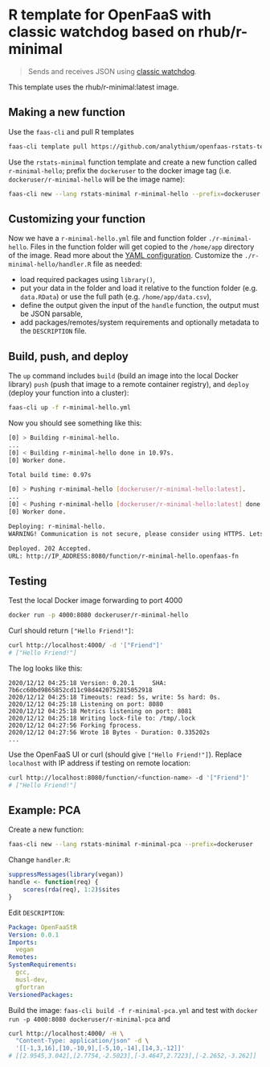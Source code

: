 # R template for OpenFaaS with classic watchdog based on rhub/r-minimal

> Sends and receives JSON using
> [classic watchdog](https://github.com/openfaas/classic-watchdog).

This template uses the rhub/r-minimal:latest image.

## Making a new function

Use the `faas-cli` and pull R templates

```bash
faas-cli template pull https://github.com/analythium/openfaas-rstats-templates
```

Use the `rstats-minimal` function template and
create a new function called `r-minimal-hello`; prefix the `dockeruser` to the
docker image tag (i.e. `dockeruser/r-minimal-hello` will be the image name):

```bash
faas-cli new --lang rstats-minimal r-minimal-hello --prefix=dockeruser
```

## Customizing your function

Now we have a `r-minimal-hello.yml` file and function folder `./r-minimal-hello`.
Files in the function folder will get copied to the `/home/app` directory of the image.
Read more about the [YAML configuration](https://docs.openfaas.com/reference/yaml/).
Customize the `./r-minimal-hello/handler.R` file as needed:

- load required packages using `library()`,
- put your data in the folder and load it relative to the function folder (e.g. `data.RData`) or use the full path (e.g. `/home/app/data.csv`),
- define the output given the input of the `handle` function, the output must be JSON parsable,
- add packages/remotes/system requirements and optionally metadata to the `DESCRIPTION` file.

## Build, push, and deploy

The `up` command includes `build` (build an image into the local Docker library)
`push` (push that image to a remote container registry),
and `deploy` (deploy your function into a cluster):

```bash
faas-cli up -f r-minimal-hello.yml
```

Now you should see something like this:

```bash
[0] > Building r-minimal-hello.
...
[0] < Building r-minimal-hello done in 10.97s.
[0] Worker done.

Total build time: 0.97s

[0] > Pushing r-minimal-hello [dockeruser/r-minimal-hello:latest].
...
[0] < Pushing r-minimal-hello [dockeruser/r-minimal-hello:latest] done.
[0] Worker done.

Deploying: r-minimal-hello.
WARNING! Communication is not secure, please consider using HTTPS. Letsencrypt.org offers free SSL/TLS certificates.

Deployed. 202 Accepted.
URL: http://IP_ADDRESS:8080/function/r-minimal-hello.openfaas-fn

```

## Testing

Test the local Docker image forwarding to port 4000

```bash
docker run -p 4000:8080 dockeruser/r-minimal-hello
```

Curl should return `["Hello Friend!"]`:

```bash
curl http://localhost:4000/ -d '["Friend"]'
# ["Hello Friend!"]
```

The log looks like this:

```vim
2020/12/12 04:25:18 Version: 0.20.1     SHA: 7b6cc60bd9865852cd11c98d4420752815052918
2020/12/12 04:25:18 Timeouts: read: 5s, write: 5s hard: 0s.
2020/12/12 04:25:18 Listening on port: 8080
2020/12/12 04:25:18 Metrics listening on port: 8081
2020/12/12 04:25:18 Writing lock-file to: /tmp/.lock
2020/12/12 04:27:56 Forking fprocess.
2020/12/12 04:27:56 Wrote 18 Bytes - Duration: 0.335202s
...
```

Use the OpenFaaS UI or curl (should give `["Hello Friend!"]`).
Replace `localhost` with IP address if testing on remote location:

```bash
curl http://localhost:8080/function/<function-name> -d '["Friend"]'
# ["Hello Friend!"]
```

## Example: PCA

Create a new function:
```bash
faas-cli new --lang rstats-minimal r-minimal-pca --prefix=dockeruser
```

Change `handler.R`:

```R
suppressMessages(library(vegan))
handle <- function(req) {
    scores(rda(req), 1:2)$sites
}
```

Edit `DESCRIPTION`:

```yaml
Package: OpenFaaStR
Version: 0.0.1
Imports:
  vegan
Remotes:
SystemRequirements:
  gcc,
  musl-dev,
  gfortran
VersionedPackages:
```

Build the image: `faas-cli build -f r-minimal-pca.yml` and
test with `docker run -p 4000:8080 dockeruser/r-minimal-pca` and

```bash
curl http://localhost:4000/ -H \
  "Content-Type: application/json" -d \
  '[[-1,3,16],[10,-10,9],[-5,10,-14],[14,3,-12]]'
# [[2.9545,3.042],[2.7754,-2.5023],[-3.4647,2.7223],[-2.2652,-3.262]]
```

